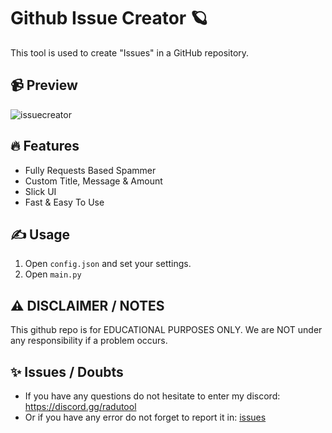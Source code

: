 # Github Issue Creator 🪐
This tool is used to create "Issues" in a GitHub repository. 

## 📹 Preview

![issuecreator](https://github.com/H4cK3dR4Du/Combolist-Creator/assets/118562174/62dc4486-aebe-4b25-8a9a-3437b663cdd8)

## 🔥 Features
- Fully Requests Based Spammer
- Custom Title, Message & Amount
- Slick UI
- Fast & Easy To Use

## ✍️ Usage
1. Open `config.json` and set your settings.
2. Open `main.py`

## ⚠️ DISCLAIMER / NOTES
This github repo is for EDUCATIONAL PURPOSES ONLY. We are NOT under any responsibility if a problem occurs.

## ✨ Issues / Doubts

- If you have any questions do not hesitate to enter my discord: https://discord.gg/radutool
- Or if you have any error do not forget to report it in: [issues](https://github.com/H4cK3dR4Du/Github-Issue-Creator/issues/new)
